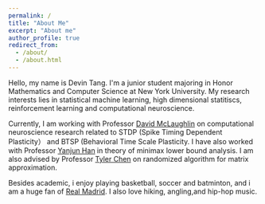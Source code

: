 ```yaml
---
permalink: /
title: "About Me"
excerpt: "About me"
author_profile: true
redirect_from: 
  - /about/
  - /about.html
---
```

Hello, my name is Devin Tang. I'm a junior student majoring in Honor Mathematics and Computer Science at New York University. My research interests lies in statistical machine learning, high dimensional statitiscs, reinforcement learning and computational neuroscience.

Currently, I am working with Professor [David McLaughlin](https://math.nyu.edu/~dmac/) on computational neuroscience research related to STDP (Spike Timing Dependent Plasticity） and BTSP (Behavioral Time Scale Plasticity. I have also worked with Professor [Yanjun Han](https://yanjunhan2021.github.io/) in theory of minimax lower bound analysis. I am also advised by Professor [Tyler Chen](https://research.chen.pw/) on randomized algorithm for matrix approximation.

Besides academic, i enjoy playing basketball, soccer and batminton, and i am a huge fan of [Real Madrid](https://www.realmadrid.com/en). I also love hiking, angling,and hip-hop music.
